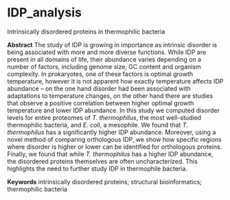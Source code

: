 # IDP_analysis
Intrinsically disordered proteins in thermophilic bacteria

**Abstract**
The study of IDP is growing in importance as intrinsic disorder is being associated with more and more diverse functions. While IDP are present in all domains of life, their abundance varies depending on a number of factors, including genome size, GC content and organism complexity. In prokaryotes, one of these factors is optimal growth temperature, however it is not apparent how exactly temperature affects IDP abundance – on the one hand disorder had been associated with adaptations to temperature changes, on the other hand there are studies that observe a positive correlation between higher optimal growth temperature and lower IDP abundance. In this study we computed disorder levels for entire proteomes of *T. thermophilus*, the most well-studied thermophilic bacteria, and *E. coli*, a mesophile. We found that *T. thermophilus* has a significantly higher IDP abundance. Moreover, using a novel method of comparing orthologous IDP, we show how specific regions where disorder is higher or lower can be identified for orthologous proteins. Finally, we found that while *T. thermophilus* has a higher IDP abundance, the disordered proteins themselves are often uncharacterized. This highlights the need to further study IDP in thermophile bacteria.

**Keywords**
intrinsically disordered proteins; structural bioinformatics; thermophilic bacteria
